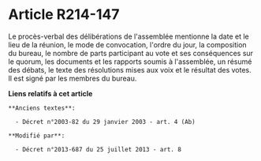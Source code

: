 # Article R214-147

Le procès-verbal des délibérations de l'assemblée mentionne la date et le lieu de la réunion, le mode de convocation, l'ordre
du jour, la composition du bureau, le nombre de parts participant au vote et ses conséquences sur le quorum, les documents et
les rapports soumis à l'assemblée, un résumé des débats, le texte des résolutions mises aux voix et le résultat des votes. Il
est signé par les membres du bureau.

**Liens relatifs à cet article**

	**Anciens textes**:

	  - Décret n°2003-82 du 29 janvier 2003 - art. 4 (Ab)

	**Modifié par**:

	  - Décret n°2013-687 du 25 juillet 2013 - art. 8
